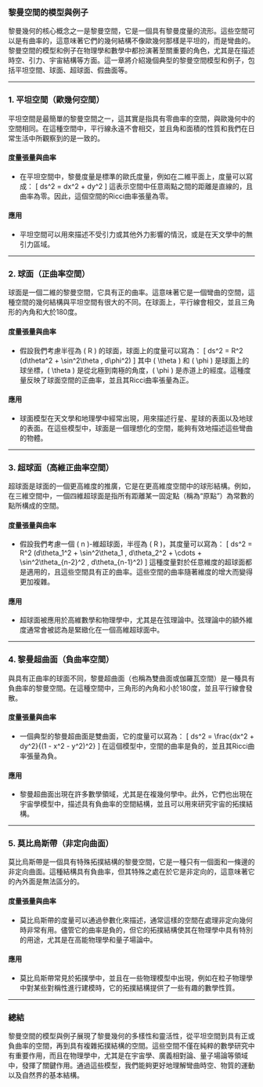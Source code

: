 ### **黎曼空間的模型與例子**

黎曼幾何的核心概念之一是黎曼空間，它是一個具有黎曼度量的流形。這些空間可以是有曲率的，這意味著它們的幾何結構不像歐幾何那樣是平坦的，而是彎曲的。黎曼空間的模型和例子在物理學和數學中都扮演著至關重要的角色，尤其是在描述時空、引力、宇宙結構等方面。這一章將介紹幾個典型的黎曼空間模型和例子，包括平坦空間、球面、超球面、假曲面等。

---

### **1. 平坦空間（歐幾何空間）**

平坦空間是最簡單的黎曼空間之一，這其實是指具有零曲率的空間，與歐幾何中的空間相同。在這種空間中，平行線永遠不會相交，並且角和面積的性質和我們在日常生活中所觀察到的是一致的。

#### **度量張量與曲率**
- 在平坦空間中，黎曼度量是標準的歐氏度量，例如在二維平面上，度量可以寫成：
  \[
  ds^2 = dx^2 + dy^2
  \]
  這表示空間中任意兩點之間的距離是直線的，且曲率為零。因此，這個空間的Ricci曲率張量為零。

#### **應用**
- 平坦空間可以用來描述不受引力或其他外力影響的情況，或是在天文學中的無引力區域。

---

### **2. 球面（正曲率空間）**

球面是一個二維的黎曼空間，它具有正的曲率。這意味著它是一個彎曲的空間，這種空間的幾何結構與平坦空間有很大的不同。在球面上，平行線會相交，並且三角形的內角和大於180度。

#### **度量張量與曲率**
- 假設我們考慮半徑為 \( R \) 的球面，球面上的度量可以寫為：
  \[
  ds^2 = R^2 (d\theta^2 + \sin^2\theta \, d\phi^2)
  \]
  其中 \( \theta \) 和 \( \phi \) 是球面上的球坐標，\( \theta \) 是從北極到南極的角度，\( \phi \) 是赤道上的經度。這種度量反映了球面空間的正曲率，並且其Ricci曲率張量為正。

#### **應用**
- 球面模型在天文學和地理學中經常出現，用來描述行星、星球的表面以及地球的表面。在這些模型中，球面是一個理想化的空間，能夠有效地描述這些彎曲的物體。

---

### **3. 超球面（高維正曲率空間）**

超球面是球面的一個更高維度的推廣，它是在更高維度空間中的球形結構。例如，在三維空間中，一個四維超球面是指所有距離某一固定點（稱為“原點”）為常數的點所構成的空間。

#### **度量張量與曲率**
- 假設我們考慮一個 \( n \)-維超球面，半徑為 \( R \)，其度量可以寫為：
  \[
  ds^2 = R^2 (d\theta_1^2 + \sin^2\theta_1 \, d\theta_2^2 + \cdots + \sin^2\theta_{n-2}^2 \, d\theta_{n-1}^2)
  \]
  這種度量對於任意維度的超球面都是適用的，且這些空間具有正的曲率。這些空間的曲率隨著維度的增大而變得更加複雜。

#### **應用**
- 超球面被應用於高維數學和物理學中，尤其是在弦理論中。弦理論中的額外維度通常會被認為是緊緻化在一個高維超球面中。

---

### **4. 黎曼超曲面（負曲率空間）**

與具有正曲率的球面不同，黎曼超曲面（也稱為雙曲面或伽羅瓦空間）是一種具有負曲率的黎曼空間。在這種空間中，三角形的內角和小於180度，並且平行線會發散。

#### **度量張量與曲率**
- 一個典型的黎曼超曲面是雙曲面，它的度量可以寫為：
  \[
  ds^2 = \frac{dx^2 + dy^2}{(1 - x^2 - y^2)^2}
  \]
  在這個模型中，空間的曲率是負的，並且其Ricci曲率張量為負。

#### **應用**
- 黎曼超曲面出現在許多數學領域，尤其是在複幾何學中。此外，它們也出現在宇宙學模型中，描述具有負曲率的空間結構，並且可以用來研究宇宙的拓撲結構。

---

### **5. 莫比烏斯帶（非定向曲面）**

莫比烏斯帶是一個具有特殊拓撲結構的黎曼空間，它是一種只有一個面和一條邊的非定向曲面。這種結構具有負曲率，但其特殊之處在於它是非定向的，這意味著它的內外面是無法區分的。

#### **度量張量與曲率**
- 莫比烏斯帶的度量可以通過參數化來描述，通常這樣的空間在處理非定向幾何時非常有用。儘管它的曲率是負的，但它的拓撲結構使其在物理學中具有特別的用途，尤其是在高能物理學和量子場論中。

#### **應用**
- 莫比烏斯帶常見於拓撲學中，並且在一些物理模型中出現，例如在粒子物理學中對某些對稱性進行建模時，它的拓撲結構提供了一些有趣的數學性質。

---

### **總結**

黎曼空間的模型與例子展現了黎曼幾何的多樣性和靈活性，從平坦空間到具有正或負曲率的空間，再到具有複雜拓撲結構的空間。這些空間不僅在純粹的數學研究中有重要作用，而且在物理學中，尤其是在宇宙學、廣義相對論、量子場論等領域中，發揮了關鍵作用。通過這些模型，我們能夠更好地理解彎曲時空、物質的運動以及自然界的基本結構。